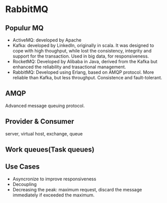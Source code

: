 # RabbitMQ

## Populur MQ
* ActiveMQ: developed by Apache
* Kafka: developed by LinkedIn, originally in scala. It was designed to cope with high thoughput, while lost the consistency, integrity and support for the transaction. Used in big data, for responsiveness.
* RocketMQ: Developed by Alibaba in Java, derived from the Kafka but enhanced the reliability and trasactional management.
* RabbitMQ: Developed using Erlang, based on AMQP protocol. More reliable than Kafka, but less throughput. Consistence and fault-tolerant.

## AMQP 
Advanced message queuing protocol.

## Provider & Consumer

server, virtual host, exchange, queue

## Work queues(Task queues)

## Use Cases

* Asyncronize to improve responsiveness
* Decoupling
* Decreasing the peak: maximum request, discard the message immediately if exceeded the maximum.